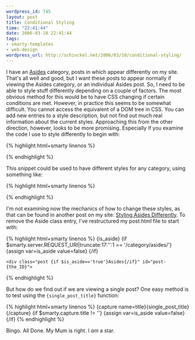 ```yaml
--- 
wordpress_id: 745
layout: post
title: Conditional Styling
time: "22:41:44"
date: 2006-03-10 22:41:44
tags: 
- smarty-templates
- web-design
wordpress_url: http://schinckel.net/2006/03/10/conditional-styling/
---
```

I have an [Asides][1] category, posts in which appear differently on my site. That's all well and good, but I want these posts to appear normally if viewing the Asides category, or an individual Asides post. So, I need to be able to style stuff differently depending on a couple of factors. The most obvious method for this would be to have CSS changing if certain conditions are met. However, in practice this seems to be somewhat difficult. You cannot access the equivalent of a DOM tree in CSS. You can add new entries to a style description, but not find out much real information about the current styles.  Approaching this from the other direction, however, looks to be more promising. Especially if you examine the code I use to style differently to begin with: 
    
{% highlight html+smarty linenos %}
    <div class="post {is_aside}{if $is_aside=='true'}Asides{/if}" id="post-{the_ID}">
{% endhighlight %}

This snippet could be used to have different styles for any category, using something like: 
    
{% highlight html+smarty linenos %}
    <div class="post {the_category seperator=' '}" id="post-{the_ID}">
{% endhighlight %}

I'm not examining now the mechanics of how to change these styles, as that can be found in another post on my site: [Styling Asides Differently][2]. To remove the Aside class entry, I've restructured my post.html file to start with: 
    
{% highlight html+smarty linenos %}
    {is_aside}
    {if $smarty.server.REQUEST_URI|truncate:17:'':1 == '/category/asides/'}
        {assign var=is_aside value=false}
    {/if}
    
    <div class="post {if $is_aside=='true'}Asides{/if}" id="post-{the_ID}">
{% endhighlight %}

But how do we find out if we are viewing a single post? One easy method is to test using the `{single_post_title}` function: 
    
{% highlight html+smarty linenos %}
    {capture name=title}{single_post_title}{/capture}
    {if $smarty.capture.title != ''}
        {assign var=is_aside value=false}
    {/if}
{% endhighlight %}

Bingo. All Done. My Mum is right. I _am_ a star. 

   [1]: /category/asides/
   [2]: http://schinckel.net/2006/03/05/styling-asides-differently/

